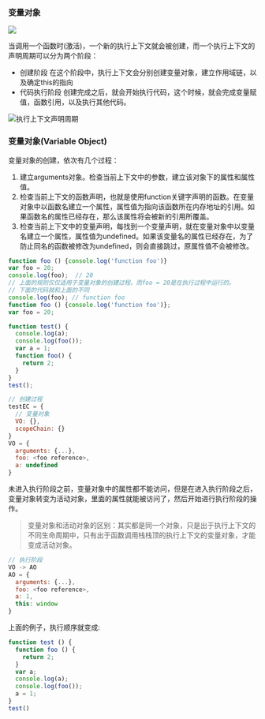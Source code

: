 ### 变量对象

![](https://upload-images.jianshu.io/upload_images/599584-ab88faf1cbf625b6.png?imageMogr2/auto-orient/strip%7CimageView2/2/w/700)

当调用一个函数时(激活)，一个新的执行上下文就会被创建，而一个执行上下文的声明周期可以分为两个阶段：

- 创建阶段
  在这个阶段中，执行上下文会分别创建变量对象，建立作用域链，以及确定this的指向
- 代码执行阶段
  创建完成之后，就会开始执行代码，这个时候，就会完成变量赋值，函数引用，以及执行其他代码。

![执行上下文声明周期](https://upload-images.jianshu.io/upload_images/599584-391af3aad043c028.png?imageMogr2/auto-orient/strip%7CimageView2/2/w/700)

### 变量对象(Variable Object)

变量对象的创建，依次有几个过程：
1. 建立arguments对象。检查当前上下文中的参数，建立该对象下的属性和属性值。
2. 检查当前上下文的函数声明，也就是使用function关键字声明的函数。在变量对象中以函数名建立一个属性，属性值为指向该函数所在内存地址的引用。如果函数名的属性已经存在，那么该属性将会被新的引用所覆盖。
3. 检查当前上下文中的变量声明，每找到一个变量声明，就在变量对象中以变量名建立一个属性，属性值为undefined。如果该变量名的属性已经存在，为了防止同名的函数被修改为undefined，则会直接跳过，原属性值不会被修改。

```js
function foo () {console.log('function foo')}
var foo = 20;
console.log(foo);  // 20
// 上面的规则仅仅适用于变量对象的创建过程。而foo = 20是在执行过程中运行的。
// 下面的代码就和上面的不同
console.log(foo); // function foo
function foo () {console.log('function foo')};
var foo = 20;
```

```js
function test() {
  console.log(a);
  console.log(foo());
  var a = 1;
  function foo() {
    return 2;
  }
}
test();
```

```js
// 创建过程
testEC = {
  // 变量对象
  VO: {},
  scopeChain: {}
}
VO = {
  arguments: {...},
  foo: <foo reference>,
  a: undefined
}
```

未进入执行阶段之前，变量对象中的属性都不能访问，但是在进入执行阶段之后，变量对象转变为活动对象，里面的属性就能被访问了，然后开始进行执行阶段的操作。

> 变量对象和活动对象的区别：其实都是同一个对象，只是出于执行上下文的不同生命周期中，只有出于函数调用栈栈顶的执行上下文的变量对象，才能变成活动对象。

```js
// 执行阶段
VO -> AO 
AO = {
  arguments: {...},
  foo: <foo reference>,
  a: 1,
  this: window
}
```

上面的例子，执行顺序就变成:

```js
function test () {
  function foo () {
    return 2;
  }
  var a;
  console.log(a);
  console.log(foo());
  a = 1;
}
test()
```